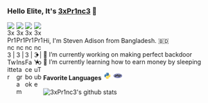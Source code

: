 ### Hello Elite, It's [3xPr1nc3](https://fb.me/3xPr1nc3) 👋


<a target="_blank" href="https://twitter.com/3xPr1nc3">
  <img align="left" alt="3xPr1nc3 | Twitter" width="21px" src="https://raw.githubusercontent.com/anuraghazra/anuraghazra/master/assets/twitter.svg" />
</a>
   <a target="_blank" href="https://www.instagram.com/3xPr1nc3/">
  <img align="left" alt="3xPr1nc3 | Instagram" eight="20" width="20" src="https://cdn.jsdelivr.net/npm/simple-icons@3.0.1/icons/instagram.svg"  /></a>
   
<a target="_blank" href="https://www.facebook.com/3xPr1nc3">
  <img align="left" alt="3xPr1nc3 | Facebook" width="21px" src="https://cdn.jsdelivr.net/npm/simple-icons@3.0.1/icons/facebook.svg" />
</a> 
<a target="_blank" href="https://www.youtube.com/channel/UCo1SjcqQhGo2jbLJSK1mLTQ">
  <img align="left" alt="3xPr1nc3 | YouTube" width="21px" src="https://upload.wikimedia.org/wikipedia/commons/thumb/a/a0/YouTube_social_red_circle_%282017%29.svg/1024px-YouTube_social_red_circle_%282017%29.svg.png" />
</a>
  <br />                           
  <br />                      
  Hi, I'm Steven Adison from Bangladesh. 🇧🇩 <br />

- 🔭 I’m currently working on making perfect backdoor <br />
- 🌱 I’m currently learning how to earn money by sleeping <br />

**Favorite Languages**
<code><img height="20" src="https://raw.githubusercontent.com/github/explore/80688e429a7d4ef2fca1e82350fe8e3517d3494d/topics/python/python.png"></code>
<code><img height="20" src="https://raw.githubusercontent.com/github/explore/80688e429a7d4ef2fca1e82350fe8e3517d3494d/topics/php/php.png"></code>






  <img align="center" src="https://github-readme-stats.vercel.app/api?username=3xPr1nc3&show_icons=true&include_all_commits=true" alt="3xPr1nc3's github stats" />


